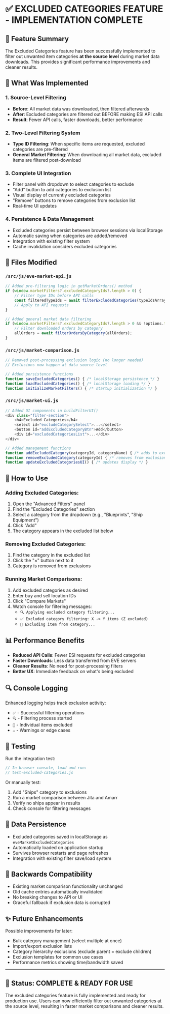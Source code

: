 # ✅ EXCLUDED CATEGORIES FEATURE - IMPLEMENTATION COMPLETE

## 🎯 Feature Summary

The Excluded Categories feature has been successfully implemented to filter out unwanted item categories **at the source level** during market data downloads. This provides significant performance improvements and cleaner results.

## 🔧 What Was Implemented

### 1. **Source-Level Filtering** 
- **Before**: All market data was downloaded, then filtered afterwards
- **After**: Excluded categories are filtered out BEFORE making ESI API calls
- **Result**: Fewer API calls, faster downloads, better performance

### 2. **Two-Level Filtering System**
- **Type ID Filtering**: When specific items are requested, excluded categories are pre-filtered
- **General Market Filtering**: When downloading all market data, excluded items are filtered post-download

### 3. **Complete UI Integration**
- Filter panel with dropdown to select categories to exclude
- "Add" button to add categories to exclusion list  
- Visual display of currently excluded categories
- "Remove" buttons to remove categories from exclusion list
- Real-time UI updates

### 4. **Persistence & Data Management**
- Excluded categories persist between browser sessions via localStorage
- Automatic saving when categories are added/removed
- Integration with existing filter system
- Cache invalidation considers excluded categories

## 📁 Files Modified

### `/src/js/eve-market-api.js`
```javascript
// Added pre-filtering logic in getMarketOrders() method
if (window.marketFilters?.excludedCategoryIds?.length > 0) {
    // Filter type IDs before API calls
    const filteredTypeIds = await filterExcludedCategories(typeIdsArray);
    // Apply to API requests
}

// Added general market data filtering
if (window.marketFilters?.excludedCategoryIds?.length > 0 && !options.typeIds) {
    // Filter downloaded orders by category
    allOrders = await filterOrdersByCategory(allOrders);
}
```

### `/src/js/market-comparison.js`
```javascript
// Removed post-processing exclusion logic (no longer needed)
// Exclusions now happen at data source level

// Added persistence functions
function saveExcludedCategories() { /* localStorage persistence */ }
function loadExcludedCategories() { /* localStorage loading */ }
function initializeMarketFilters() { /* startup initialization */ }
```

### `/src/js/market-ui.js`
```javascript
// Added UI components in buildFilterUI()
<div class="filter-section">
    <h4>Excluded Categories</h4>
    <select id="excludeCategorySelect">...</select>
    <button id="addExcludedCategoryBtn">Add</button>
    <div id="excludedCategoriesList">...</div>
</div>

// Added management functions
function addExcludedCategory(categoryId, categoryName) { /* adds to exclusion */ }
function removeExcludedCategory(categoryId) { /* removes from exclusion */ }
function updateExcludedCategoriesUI() { /* updates display */ }
```

## 🚀 How to Use

### Adding Excluded Categories:
1. Open the "Advanced Filters" panel
2. Find the "Excluded Categories" section
3. Select a category from the dropdown (e.g., "Blueprints", "Ship Equipment")
4. Click "Add" 
5. The category appears in the excluded list below

### Removing Excluded Categories:
1. Find the category in the excluded list
2. Click the "×" button next to it
3. Category is removed from exclusions

### Running Market Comparisons:
1. Add excluded categories as desired
2. Enter buy and sell location IDs
3. Click "Compare Markets"
4. Watch console for filtering messages:
   - `🔍 Applying excluded category filtering...`
   - `✅ Excluded category filtering: X -> Y items (Z excluded)`
   - `🚫 Excluding item from category...`

## 📊 Performance Benefits

- **Reduced API Calls**: Fewer ESI requests for excluded categories
- **Faster Downloads**: Less data transferred from EVE servers
- **Cleaner Results**: No need for post-processing filters
- **Better UX**: Immediate feedback on what's being excluded

## 🔍 Console Logging

Enhanced logging helps track exclusion activity:
- `✅` - Successful filtering operations
- `🔍` - Filtering process started  
- `🚫` - Individual items excluded
- `⚠️` - Warnings or edge cases

## 🧪 Testing

Run the integration test:
```javascript
// In browser console, load and run:
// test-excluded-categories.js
```

Or manually test:
1. Add "Ships" category to exclusions
2. Run a market comparison between Jita and Amarr
3. Verify no ships appear in results
4. Check console for filtering messages

## 💾 Data Persistence

- Excluded categories saved in localStorage as `eveMarketExcludedCategories`
- Automatically loaded on application startup
- Survives browser restarts and page refreshes
- Integration with existing filter save/load system

## 🔄 Backwards Compatibility

- Existing market comparison functionality unchanged
- Old cache entries automatically invalidated
- No breaking changes to API or UI
- Graceful fallback if exclusion data is corrupted

## ✨ Future Enhancements

Possible improvements for later:
- Bulk category management (select multiple at once)
- Import/export exclusion lists
- Category hierarchy exclusions (exclude parent = exclude children)
- Exclusion templates for common use cases
- Performance metrics showing time/bandwidth saved

---

## 🎉 Status: **COMPLETE & READY FOR USE**

The excluded categories feature is fully implemented and ready for production use. Users can now efficiently filter out unwanted categories at the source level, resulting in faster market comparisons and cleaner results.

